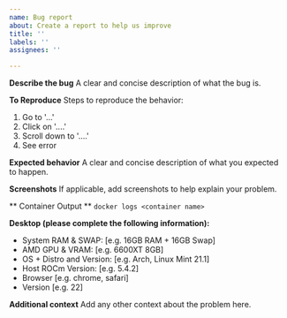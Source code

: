 ```yaml
---
name: Bug report
about: Create a report to help us improve
title: ''
labels: ''
assignees: ''

---
```


**Describe the bug**
A clear and concise description of what the bug is.

**To Reproduce**
Steps to reproduce the behavior:
1. Go to '...'
2. Click on '....'
3. Scroll down to '....'
4. See error

**Expected behavior**
A clear and concise description of what you expected to happen.

**Screenshots**
If applicable, add screenshots to help explain your problem.

** Container Output **
`docker logs <container name>`

**Desktop (please complete the following information):**
 - System RAM & SWAP: [e.g. 16GB RAM + 16GB Swap]
 - AMD GPU & VRAM: [e.g. 6600XT 8GB]
 - OS + Distro and Version: [e.g. Arch, Linux Mint 21.1]
 - Host ROCm Version: [e.g. 5.4.2]
 - Browser [e.g. chrome, safari]
 - Version [e.g. 22]

**Additional context**
Add any other context about the problem here.
